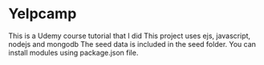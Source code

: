 # Yelpcamp
This is a Udemy course tutorial that I did
This project uses ejs, javascript, nodejs and mongodb
The seed data is included in the seed folder. 
You can install modules using package.json file.
